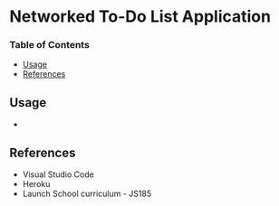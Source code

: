 # Networked To-Do List Application

### Table of Contents
- [Usage](#usage)
- [References](#references)

## Usage
- 

## References
- Visual Studio Code
- Heroku
- Launch School curriculum - JS185